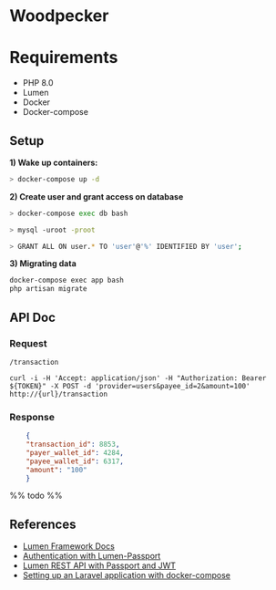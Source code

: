 # Woodpecker

# Requirements

   * PHP 8.0
   * Lumen
   * Docker
   * Docker-compose

## Setup

**1) Wake up containers:**
   
~~~Bash
> docker-compose up -d
~~~

**2) Create user and grant access on database**

~~~Bash
> docker-compose exec db bash

> mysql -uroot -proot

> GRANT ALL ON user.* TO 'user'@'%' IDENTIFIED BY 'user';
~~~

**3) Migrating data**

~~~Bash
docker-compose exec app bash
php artisan migrate
~~~

## API Doc

### Request

`/transaction`

    curl -i -H 'Accept: application/json' -H "Authorization: Bearer ${TOKEN}" -X POST -d 'provider=users&payee_id=2&amount=100' http://{url}/transaction  

### Response
~~~JSON
    {
    "transaction_id": 8853,
    "payer_wallet_id": 4284,
    "payee_wallet_id": 6317,
    "amount": "100"
    }
~~~
%% todo %%

## References

* [Lumen Framework Docs](https://lumen.laravel.com/docs)
* [Authentication with Lumen-Passport](https://github.com/dusterio/lumen-passport)
* [Lumen REST API with Passport and JWT](https://www.youtube.com/watch?v=g_22EUfibJ8)
* [Setting up an Laravel application with docker-compose](https://lumen.laravel.com/docs)

